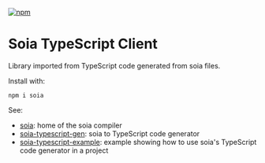 [![npm](https://img.shields.io/npm/v/soia)](https://www.npmjs.com/package/soia)

# Soia TypeScript Client

Library imported from TypeScript code generated from soia files.

Install with:
```shell
npm i soia
```

See:

*   [soia](https://github.com/gepheum/soia): home of the soia compiler
*   [soia-typescript-gen](https://github.com/gepheum/soia-typescript-gen): soia to TypeScript code generator
*   [soia-typescript-example](https://github.com/gepheum/soia-typescript-example): example showing how to use soia's TypeScript code generator in a project
